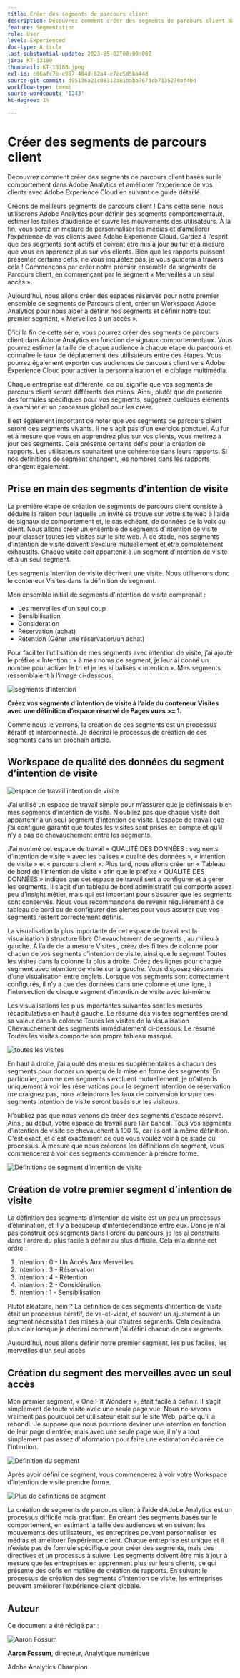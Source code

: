 ```yaml
---
title: Créer des segments de parcours client
description: Découvrez comment créer des segments de parcours client basés sur le comportement dans Adobe Analytics et améliorer l’expérience de vos clients avec Adobe Experience Cloud en suivant ce guide détaillé.
feature: Segmentation
role: User
level: Experienced
doc-type: Article
last-substantial-update: 2023-05-02T00:00:00Z
jira: KT-13180
thumbnail: KT-13180.jpeg
exl-id: c06afc7b-e997-404d-82a4-e7ec5d5ba44d
source-git-commit: d95136a21c08312a81baba7673cb7135270af4bd
workflow-type: tm+mt
source-wordcount: '1243'
ht-degree: 1%

---
```


# Créer des segments de parcours client

Découvrez comment créer des segments de parcours client basés sur le comportement dans Adobe Analytics et améliorer l’expérience de vos clients avec Adobe Experience Cloud en suivant ce guide détaillé.

Créons de meilleurs segments de parcours client ! Dans cette série, nous utiliserons Adobe Analytics pour définir des segments comportementaux, estimer les tailles d’audience et suivre les mouvements des utilisateurs. À la fin, vous serez en mesure de personnaliser les médias et d’améliorer l’expérience de vos clients avec Adobe Experience Cloud. Gardez à l’esprit que ces segments sont actifs et doivent être mis à jour au fur et à mesure que vous en apprenez plus sur vos clients. Bien que les rapports puissent présenter certains défis, ne vous inquiétez pas, je vous guiderai à travers cela ! Commençons par créer notre premier ensemble de segments de Parcours client, en commençant par le segment « Merveilles à un seul accès ».

Aujourd’hui, nous allons créer des espaces réservés pour notre premier ensemble de segments de Parcours client, créer un Workspace Adobe Analytics pour nous aider à définir nos segments et définir notre tout premier segment, « Merveilles à un accès ».

D’ici la fin de cette série, vous pourrez créer des segments de parcours client dans Adobe Analytics en fonction de signaux comportementaux. Vous pourrez estimer la taille de chaque audience à chaque étape du parcours et connaître le taux de déplacement des utilisateurs entre ces étapes. Vous pourrez également exporter ces audiences de parcours client vers Adobe Experience Cloud pour activer la personnalisation et le ciblage multimédia.

Chaque entreprise est différente, ce qui signifie que vos segments de parcours client seront différents des miens. Ainsi, plutôt que de prescrire des formules spécifiques pour vos segments, suggérez quelques éléments à examiner et un processus global pour les créer.

Il est également important de noter que vos segments de parcours client seront des segments vivants. Il ne s&#39;agit pas d&#39;un exercice ponctuel. Au fur et à mesure que vous en apprendrez plus sur vos clients, vous mettrez à jour ces segments. Cela présente certains défis pour la création de rapports. Les utilisateurs souhaitent une cohérence dans leurs rapports. Si nos définitions de segment changent, les nombres dans les rapports changent également.

## Prise en main des segments d’intention de visite

La première étape de création de segments de parcours client consiste à déduire la raison pour laquelle un invité se trouve sur votre site web à l’aide de signaux de comportement et, le cas échéant, de données de la voix du client. Nous allons créer un ensemble de segments d’intention de visite pour classer toutes les visites sur le site web. À ce stade, nos segments d’intention de visite doivent s’exclure mutuellement et être complètement exhaustifs. Chaque visite doit appartenir à un segment d’intention de visite et à un seul segment.

Les segments Intention de visite décrivent une visite. Nous utiliserons donc le conteneur Visites dans la définition de segment.

Mon ensemble initial de segments d’intention de visite comprenait :

* Les merveilles d&#39;un seul coup
* Sensibilisation
* Considération
* Réservation (achat)
* Rétention (Gérer une réservation/un achat)

Pour faciliter l’utilisation de mes segments avec intention de visite, j’ai ajouté le préfixe « Intention : » à mes noms de segment, je leur ai donné un nombre pour activer le tri et je les ai balisés « intention ». Mes segments ressemblaient à l’image ci-dessous.

![segments d’intention &#x200B;](assets/intent-segments.png)

**Créez vos segments d’intention de visite à l’aide du conteneur Visites avec une définition d’espace réservé de Pages vues >= 1.**

Comme nous le verrons, la création de ces segments est un processus itératif et interconnecté. Je décrirai le processus de création de ces segments dans un prochain article.

## Workspace de qualité des données du segment d’intention de visite

![espace de travail intention de visite](assets/visit-intent-workspace.png)

J’ai utilisé un espace de travail simple pour m’assurer que je définissais bien mes segments d’intention de visite. N’oubliez pas que chaque visite doit appartenir à un seul segment d’intention de visite. L’espace de travail que j’ai configuré garantit que toutes les visites sont prises en compte et qu’il n’y a pas de chevauchement entre les segments.

J’ai nommé cet espace de travail « QUALITÉ DES DONNÉES : segments d’intention de visite » avec les balises « qualité des données », « intention de visite » et « parcours client ». Plus tard, nous allons créer un « Tableau de bord de l’intention de visite » afin que le préfixe « QUALITÉ DES DONNÉES » indique que cet espace de travail sert à configurer et à gérer les segments. Il s’agit d’un tableau de bord administratif qui comporte assez peu d’insight métier, mais qui est important pour s’assurer que les segments sont conservés. Nous vous recommandons de revenir régulièrement à ce tableau de bord ou de configurer des alertes pour vous assurer que vos segments restent correctement définis.

La visualisation la plus importante de cet espace de travail est la visualisation à structure libre Chevauchement de segments , au milieu à gauche. À l’aide de la mesure Visites , créez des filtres de colonne pour chacun de vos segments d’intention de visite, ainsi que le segment Toutes les visites dans la colonne la plus à droite. Créez des lignes pour chaque segment avec intention de visite sur la gauche. Vous disposez désormais d’une visualisation entre onglets. Lorsque vos segments sont correctement configurés, il n’y a que des données dans une colonne et une ligne, à l’intersection de chaque segment d’intention de visite avec lui-même.

Les visualisations les plus importantes suivantes sont les mesures récapitulatives en haut à gauche. Le résumé des visites segmentées prend sa valeur dans la colonne Toutes les visites de la visualisation Chevauchement des segments immédiatement ci-dessous. Le résumé Toutes les visites comporte son propre tableau masqué.

![toutes les visites](assets/all-visits.png)

En haut à droite, j’ai ajouté des mesures supplémentaires à chacun des segments pour donner un aperçu de la mise en forme des segments. En particulier, comme ces segments s’excluent mutuellement, je m’attends uniquement à voir les réservations pour le segment Intention de réservation (ne craignez pas, nous atteindrons les taux de conversion lorsque ces segments Intention de visite seront basés sur les visiteurs.

N’oubliez pas que nous venons de créer des segments d’espace réservé. Ainsi, au début, votre espace de travail aura l’air bancal. Tous vos segments d’intention de visite se chevauchent à 100 %, car ils ont la même définition. C&#39;est exact, et c&#39;est exactement ce que vous voulez voir à ce stade du processus. À mesure que nous créerons les définitions de segment, vous commencerez à voir ces segments commencer à prendre forme.

![Définitions de segment d’intention de visite](assets/visit-intent-segment-defs.png)

## Création de votre premier segment d’intention de visite

La définition des segments d’intention de visite est un peu un processus d’élimination, et il y a beaucoup d’interdépendance entre eux. Donc je n&#39;ai pas construit ces segments dans l&#39;ordre du parcours, je les ai construits dans l&#39;ordre du plus facile à définir au plus difficile. Cela m&#39;a donné cet ordre :

1. Intention : 0 - Un Accès Aux Merveilles
1. Intention : 3 - Réservation
1. Intention : 4 - Rétention
1. Intention : 2 - Considération
1. Intention : 1 - Sensibilisation

Plutôt aléatoire, hein ? La définition de ces segments d’intention de visite était un processus itératif, de va-et-vient, et souvent un ajustement à un segment nécessitait des mises à jour d’autres segments. Cela deviendra plus clair lorsque je décrirai comment j’ai défini chacun de ces segments.

Aujourd’hui, nous allons définir notre premier segment, les plus faciles, les merveilles d’un seul accès

## Création du segment des merveilles avec un seul accès

Mon premier segment, « One Hit Wonders », était facile à définir. Il s’agit simplement de toute visite avec une seule page vue. Nous ne savons vraiment pas pourquoi cet utilisateur était sur le site Web, parce qu&#39;il a rebondi. Je suppose que nous pourrions deviner une intention en fonction de leur page d&#39;entrée, mais avec une seule page vue, il n&#39;y a tout simplement pas assez d&#39;information pour faire une estimation éclairée de l&#39;intention.

![Définition du segment](assets/segment-def.png)

Après avoir défini ce segment, vous commencerez à voir votre Workspace d’intention de visite prendre forme.

![Plus de définitions de segment](assets/more-segment-defs.png)

La création de segments de parcours client à l’aide d’Adobe Analytics est un processus difficile mais gratifiant. En créant des segments basés sur le comportement, en estimant la taille des audiences et en suivant les mouvements des utilisateurs, les entreprises peuvent personnaliser les médias et améliorer l’expérience client. Chaque entreprise est unique et il n’existe pas de formule spécifique pour créer des segments, mais des directives et un processus à suivre. Les segments doivent être mis à jour à mesure que les entreprises en apprennent plus sur leurs clients, ce qui présente des défis en matière de création de rapports. En suivant le processus de création des segments d’intention de visite, les entreprises peuvent améliorer l’expérience client globale.

## Auteur

Ce document a été rédigé par :

![Aaron Fossum &#x200B;](assets/aaron-headshot.png)

**Aaron Fossum**, directeur, Analytique numérique

Adobe Analytics Champion
